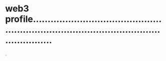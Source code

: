 # web3 profile.................................................................................................................
.
